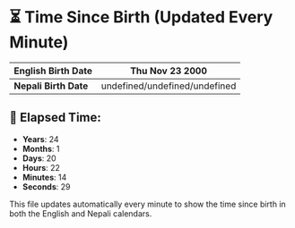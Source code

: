# ⏳ Time Since Birth (Updated Every Minute)

| **English Birth Date** | Thu Nov 23 2000 |
|------------------------|-------------------------------------|
| **Nepali Birth Date**  | undefined/undefined/undefined                  |

## 📅 Elapsed Time:

- **Years**: 24
- **Months**: 1
- **Days**: 20
- **Hours**: 22
- **Minutes**: 14
- **Seconds**: 29

This file updates automatically every minute to show the time since birth in both the English and Nepali calendars.